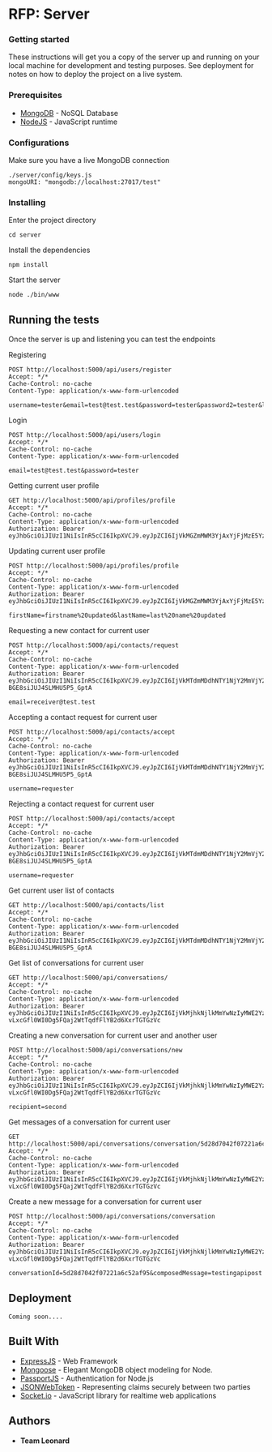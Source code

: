 # RFP: Server

### Getting started
These instructions will get you a copy of the server up and running on your local machine for development and testing purposes. 
See deployment for notes on how to deploy the project on a live system.

### Prerequisites
* [MongoDB](https://www.mongodb.com/) - NoSQL Database
* [NodeJS](https://nodejs.org/) - JavaScript runtime

### Configurations
Make sure you have a live MongoDB connection
```
./server/config/keys.js
mongoURI: "mongodb://localhost:27017/test"
```

### Installing
Enter the project directory
```
cd server
```
Install the dependencies
```
npm install
```
Start the server
```
node ./bin/www
```

## Running the tests

Once the server is up and listening you can test the endpoints

Registering
```
POST http://localhost:5000/api/users/register
Accept: */*
Cache-Control: no-cache
Content-Type: application/x-www-form-urlencoded

username=tester&email=test@test.test&password=tester&password2=tester&language=en
```
Login
```
POST http://localhost:5000/api/users/login
Accept: */*
Cache-Control: no-cache
Content-Type: application/x-www-form-urlencoded

email=test@test.test&password=tester
```
Getting current user profile
```
GET http://localhost:5000/api/profiles/profile
Accept: */*
Cache-Control: no-cache
Content-Type: application/x-www-form-urlencoded
Authorization: Bearer eyJhbGciOiJIUzI1NiIsInR5cCI6IkpXVCJ9.eyJpZCI6IjVkMGZmMWM3YjAxYjFjMzE5YzlmYWJlYyIsInVzZXJuYW1lIjoidGVzdGVyIiwiaWF0IjoxNTYxMzI2MTMxLCJleHAiOjE1OTI4ODMwNTd9.maNWu1xm56uQXZ5tYPQjtO3LqLuOpIXNeLiE3vRzuDI
```
Updating current user profile
```
POST http://localhost:5000/api/profiles/profile
Accept: */*
Cache-Control: no-cache
Content-Type: application/x-www-form-urlencoded
Authorization: Bearer eyJhbGciOiJIUzI1NiIsInR5cCI6IkpXVCJ9.eyJpZCI6IjVkMGZmMWM3YjAxYjFjMzE5YzlmYWJlYyIsInVzZXJuYW1lIjoidGVzdGVyIiwiaWF0IjoxNTYxMzI2MTMxLCJleHAiOjE1OTI4ODMwNTd9.maNWu1xm56uQXZ5tYPQjtO3LqLuOpIXNeLiE3vRzuDI

firstName=firstname%20updated&lastName=last%20name%20updated
```
Requesting a new contact for current user
```
POST http://localhost:5000/api/contacts/request
Accept: */*
Cache-Control: no-cache
Content-Type: application/x-www-form-urlencoded
Authorization: Bearer eyJhbGciOiJIUzI1NiIsInR5cCI6IkpXVCJ9.eyJpZCI6IjVkMTdmMDdhNTY1NjY2MmVjY2I4MWM2NCIsInVzZXJuYW1lIjoidGVzdHRlc3QiLCJpYXQiOjE1NjE4NDk5NzksImV4cCI6MTU5MzQwNjkwNX0.3WwtglpTAKOR7BRQlzD-BGE8siJUJ4SLMHU5P5_GptA

email=receiver@test.test
```
Accepting a contact request for current user
```
POST http://localhost:5000/api/contacts/accept
Accept: */*
Cache-Control: no-cache
Content-Type: application/x-www-form-urlencoded
Authorization: Bearer eyJhbGciOiJIUzI1NiIsInR5cCI6IkpXVCJ9.eyJpZCI6IjVkMTdmMDdhNTY1NjY2MmVjY2I4MWM2NCIsInVzZXJuYW1lIjoidGVzdHRlc3QiLCJpYXQiOjE1NjE4NDk5NzksImV4cCI6MTU5MzQwNjkwNX0.3WwtglpTAKOR7BRQlzD-BGE8siJUJ4SLMHU5P5_GptA

username=requester
```
Rejecting a contact request for current user
```
POST http://localhost:5000/api/contacts/accept
Accept: */*
Cache-Control: no-cache
Content-Type: application/x-www-form-urlencoded
Authorization: Bearer eyJhbGciOiJIUzI1NiIsInR5cCI6IkpXVCJ9.eyJpZCI6IjVkMTdmMDdhNTY1NjY2MmVjY2I4MWM2NCIsInVzZXJuYW1lIjoidGVzdHRlc3QiLCJpYXQiOjE1NjE4NDk5NzksImV4cCI6MTU5MzQwNjkwNX0.3WwtglpTAKOR7BRQlzD-BGE8siJUJ4SLMHU5P5_GptA

username=requester
```
Get current user list of contacts
```
GET http://localhost:5000/api/contacts/list
Accept: */*
Cache-Control: no-cache
Content-Type: application/x-www-form-urlencoded
Authorization: Bearer eyJhbGciOiJIUzI1NiIsInR5cCI6IkpXVCJ9.eyJpZCI6IjVkMTdmMDdhNTY1NjY2MmVjY2I4MWM2NCIsInVzZXJuYW1lIjoidGVzdHRlc3QiLCJpYXQiOjE1NjE4NDk5NzksImV4cCI6MTU5MzQwNjkwNX0.3WwtglpTAKOR7BRQlzD-BGE8siJUJ4SLMHU5P5_GptA
```
Get list of conversations for current user
```
GET http://localhost:5000/api/conversations/
Accept: */*
Cache-Control: no-cache
Content-Type: application/x-www-form-urlencoded
Authorization: Bearer eyJhbGciOiJIUzI1NiIsInR5cCI6IkpXVCJ9.eyJpZCI6IjVkMjhkNjlkMmYwNzIyMWE2YzUyYWY5MyIsInVzZXJuYW1lIjoiZmlyc3QiLCJpYXQiOjE1NjI5NTc1MzAsImV4cCI6MTU5NDUxNDQ1Nn0.-vLxcGfl0WI0Dg5FQaj2WtTqdfFlYB2d6XxrTGTGzVc
```
Creating a new conversation for current user and another user
```
POST http://localhost:5000/api/conversations/new
Accept: */*
Cache-Control: no-cache
Content-Type: application/x-www-form-urlencoded
Authorization: Bearer eyJhbGciOiJIUzI1NiIsInR5cCI6IkpXVCJ9.eyJpZCI6IjVkMjhkNjlkMmYwNzIyMWE2YzUyYWY5MyIsInVzZXJuYW1lIjoiZmlyc3QiLCJpYXQiOjE1NjI5NTc1MzAsImV4cCI6MTU5NDUxNDQ1Nn0.-vLxcGfl0WI0Dg5FQaj2WtTqdfFlYB2d6XxrTGTGzVc

recipient=second
```
Get messages of a conversation for current user
```
GET http://localhost:5000/api/conversations/conversation/5d28d7042f07221a6c52af95
Accept: */*
Cache-Control: no-cache
Content-Type: application/x-www-form-urlencoded
Authorization: Bearer eyJhbGciOiJIUzI1NiIsInR5cCI6IkpXVCJ9.eyJpZCI6IjVkMjhkNjlkMmYwNzIyMWE2YzUyYWY5MyIsInVzZXJuYW1lIjoiZmlyc3QiLCJpYXQiOjE1NjI5NTc1MzAsImV4cCI6MTU5NDUxNDQ1Nn0.-vLxcGfl0WI0Dg5FQaj2WtTqdfFlYB2d6XxrTGTGzVc
```
Create a new message for a conversation for current user
```
POST http://localhost:5000/api/conversations/conversation
Accept: */*
Cache-Control: no-cache
Content-Type: application/x-www-form-urlencoded
Authorization: Bearer eyJhbGciOiJIUzI1NiIsInR5cCI6IkpXVCJ9.eyJpZCI6IjVkMjhkNjlkMmYwNzIyMWE2YzUyYWY5MyIsInVzZXJuYW1lIjoiZmlyc3QiLCJpYXQiOjE1NjI5NTc1MzAsImV4cCI6MTU5NDUxNDQ1Nn0.-vLxcGfl0WI0Dg5FQaj2WtTqdfFlYB2d6XxrTGTGzVc

conversationId=5d28d7042f07221a6c52af95&composedMessage=testingapipost
```

## Deployment
```
Coming soon....
```

## Built With

* [ExpressJS](https://expressjs.com/) - Web Framework
* [Mongoose](https://mongoosejs.com/) - Elegant MongoDB object modeling for Node.
* [PassportJS](http://www.passportjs.org/) - Authentication for Node.js
* [JSONWebToken](https://jwt.io/) - Representing claims securely between two parties
* [Socket.io](https://socket.io/) - JavaScript library for realtime web applications

## Authors

* **Team Leonard**
